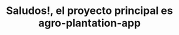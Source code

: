 <div align="center">
<h1 align="center"> Saludos!, el proyecto principal es agro-plantation-app</h1>
</div>